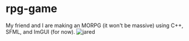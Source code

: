 # rpg-game
My friend and I are making an MORPG (it won't be massive) using C++, SFML, and ImGUI (for now). 
![jared](https://github.com/InsertShadowyHere/rpg-game/blob/main/assets/mean-girls-guy-rmbg.png)
